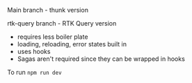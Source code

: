 Main branch - thunk version

rtk-query branch - RTK Query version
  * requires less boiler plate
  * loading, reloading, error states built in
  * uses hooks
  * Sagas aren't required since they can be wrapped in hooks


To run `npm run dev`